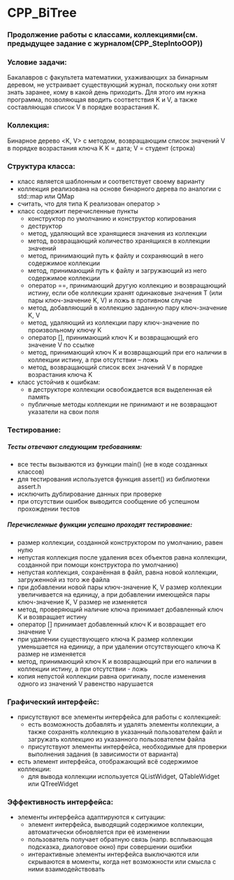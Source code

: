 # CPP_BiTree
### Продолжение работы с классами, коллекциями(см. предыдущее задание с журналом(CPP_StepIntoOOP))
### Условие задачи:
Бакалавров с факультета математики, ухаживающих за бинарным деревом, не устраивает существующий журнал, поскольку они хотят знать заранее, кому в какой день приходить. Для этого им нужна программа, позволяющая вводить соответствия K и V, а также составляющая список V в порядке возрастания K.

### Коллекция:
Бинарное дерево <K, V> с методом, возвращающим список значений V в порядке возрастания ключа K
K = дата; V = студент (строка)

### Структура класса:
- класс является шаблонным и соответствует своему варианту
- коллекция реализована на основе бинарного дерева по аналогии с std::map или QMap
- считать, что для типа K реализован оператор >
- класс содержит перечисленные пункты
    - конструктор по умолчанию и конструктор копирования
    - деструктор
    - метод, удаляющий все хранящиеся значения из коллекции
    - метод, возвращающий количество хранящихся в коллекции значений
    - метод, принимающий путь к файлу и сохраняющий в него содержимое коллекции
    - метод, принимающий путь к файлу и загружающий из него содержимое коллекции
    - оператор ==, принимающий другую коллекцию и возвращающий истину, если обе коллекции хранят одинаковые значения T (или пары ключ-значение K, V) и ложь в противном случае
    - метод, добавляющий в коллекцию заданную пару ключ-значение K, V 
    - метод, удаляющий из коллекции пару ключ-значение по произвольному ключу K
    - оператор [], принимающий ключ K и возвращающий его значение V по ссылке
    - метод, принимающий ключ K и возвращающий при его наличии в коллекции истину, а при отсутствии – ложь
    - метод, возвращающий список всех значений V в порядке возрастания ключа K
- класс устойчив к ошибкам:
    - в деструкторе коллекции освобождается вся выделенная ей память
    - публичные методы коллекции не принимают и не возвращают указатели на свои поля

### Тестирование:
##### Тесты отвечают следующим требованиям:
- все тесты вызываются из функции main() (не в коде созданных классов)
- для тестирования используется функция assert() из библиотеки assert.h
- исключить дублирование данных при проверке
- при отсутствии ошибок выводится сообщение об успешном прохождении тестов

##### Перечисленные функции успешно проходят тестирование:
- размер коллекции, созданной конструктором по умолчанию, равен нулю
- непустая коллекция после удаления всех объектов равна коллекции, созданной при помощи конструктора по умолчанию)
- непустая коллекция, сохранённая в файл, равна новой коллекции, загруженной из того же файла
- при добавлении новой пары ключ-значение K, V размер коллекции увеличивается на единицу, а при добавлении имеющейся пары ключ-значение K, V размер не изменяется
- метод, проверяющий наличие ключа принимает добавленный ключ K и возвращает истину
- оператор [] принимает добавленный ключ K и возвращает его значение V
- при удалении существующего ключа K размер коллекции уменьшается на единицу, а при удалении отсутствующего ключа K размер не изменяется
- метод, принимающий ключ K и возвращающий при его наличии в коллекции истину, а при отсутствии - ложь
- копия непустой коллекции равна оригиналу, после изменения одного из значений V равенство нарушается

### Графический интерфейс:
- присутствуют все элементы интерфейса для работы с коллекцией:
    - есть возможность добавлять и удалять элементы коллекции, а также сохранять коллекцию в указанный пользователем файл и загружать коллекцию из указанного пользователем файла
    - присутствуют элементы интерфейса, необходимые для проверки выполнения задания (в зависимости от варианта)
- есть элемент интерфейса, отображающий всё содержимое коллекции:
    - для вывода коллекции используется QListWidget, QTableWidget или QTreeWidget

### Эффективность интерфейса:
- элементы интерфейса адаптируются к ситуации:
    - элемент интерфейса, выводящий содержимое коллекции, автоматически обновляется при её изменении
    - пользователь получает обратную связь (напр. всплывающая подсказка, диалоговое окно) при совершении ошибки
    - интерактивные элементы интерфейса выключаются или скрываются в моменты, когда нет возможности или смысла с ними взаимодействовать
